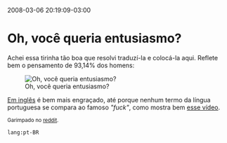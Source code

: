 2008-03-06 20:19:09-03:00
# Oh, você queria entusiasmo?

Achei essa tirinha tão boa que resolvi traduzí-la e colocá-la aqui. Reflete bem o pensamento de 93,14% dos homens:

<figure>
  <img src="/img/tirinhaentusiasmo.jpg" alt="Oh, você queria entusiasmo?" />
  <figcaption>Oh, você queria entusiasmo?</figcaption>
</figure>

[Em inglês](http://www.cubis.ca/thumbs/192.jpg) é bem mais engraçado, até porque nenhum termo da língua portuguesa se compara ao famoso _"fuck"_, como mostra bem [esse vídeo](http://www.youtube.com/watch?v=AUaWCcDlI5s).

<small>Garimpado no [reddit](http://reddit.com/info/6asq5/comments/).</small>

`lang:pt-BR`

